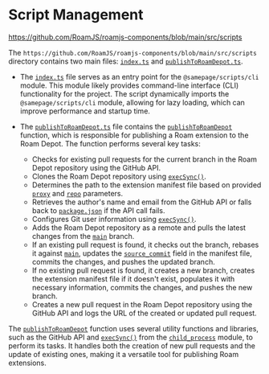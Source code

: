 # Script Management

https://github.com/RoamJS/roamjs-components/blob/main/src/scripts

The `https://github.com/RoamJS/roamjs-components/blob/main/src/scripts` directory contains two main files: [`index.ts`](https://github.com/RoamJS/roamjs-components/blob/main/src/dom/index.ts#L0) and [`publishToRoamDepot.ts`](https://github.com/RoamJS/roamjs-components/blob/main/src/scripts/publishToRoamDepot.ts#L0).

- The [`index.ts`](https://github.com/RoamJS/roamjs-components/blob/main/src/dom/index.ts#L0) file serves as an entry point for the `@samepage/scripts/cli` module. This module likely provides command-line interface (CLI) functionality for the project. The script dynamically imports the `@samepage/scripts/cli` module, allowing for lazy loading, which can improve performance and startup time.

- The [`publishToRoamDepot.ts`](https://github.com/RoamJS/roamjs-components/blob/main/src/scripts/publishToRoamDepot.ts#L0) file contains the [`publishToRoamDepot`](https://github.com/RoamJS/roamjs-components/blob/main/src/scripts/publishToRoamDepot.ts#L15) function, which is responsible for publishing a Roam extension to the Roam Depot. The function performs several key tasks:
  - Checks for existing pull requests for the current branch in the Roam Depot repository using the GitHub API.
  - Clones the Roam Depot repository using [`execSync()`](https://github.com/RoamJS/roamjs-components/blob/main/src/scripts/publishToRoamDepot.ts#L5).
  - Determines the path to the extension manifest file based on provided [`proxy`](https://github.com/RoamJS/roamjs-components/blob/main/src/scripts/publishToRoamDepot.ts#L19) and [`repo`](https://github.com/RoamJS/roamjs-components/blob/main/src/scripts/publishToRoamDepot.ts#L17) parameters.
  - Retrieves the author's name and email from the GitHub API or falls back to [`package.json`](/roamjs-components/package.json#L109) if the API call fails.
  - Configures Git user information using [`execSync()`](https://github.com/RoamJS/roamjs-components/blob/main/src/scripts/publishToRoamDepot.ts#L5).
  - Adds the Roam Depot repository as a remote and pulls the latest changes from the [`main`](/roamjs-components/package.json#L5) branch.
  - If an existing pull request is found, it checks out the branch, rebases it against [`main`](/roamjs-components/package.json#L5), updates the [`source_commit`](https://github.com/RoamJS/roamjs-components/blob/main/src/scripts/publishToRoamDepot.ts#L70) field in the manifest file, commits the changes, and pushes the updated branch.
  - If no existing pull request is found, it creates a new branch, creates the extension manifest file if it doesn't exist, populates it with necessary information, commits the changes, and pushes the new branch.
  - Creates a new pull request in the Roam Depot repository using the GitHub API and logs the URL of the created or updated pull request.

The [`publishToRoamDepot`](https://github.com/RoamJS/roamjs-components/blob/main/src/scripts/publishToRoamDepot.ts#L15) function uses several utility functions and libraries, such as the GitHub API and [`execSync()`](https://github.com/RoamJS/roamjs-components/blob/main/src/scripts/publishToRoamDepot.ts#L5) from the [`child_process`](https://github.com/RoamJS/roamjs-components/blob/main/src/scripts/publishToRoamDepot.ts#L5) module, to perform its tasks. It handles both the creation of new pull requests and the update of existing ones, making it a versatile tool for publishing Roam extensions.
